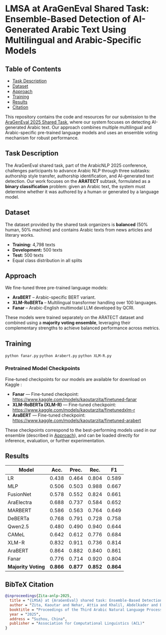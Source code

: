 # LMSA at AraGenEval Shared Task: Ensemble-Based Detection of AI-Generated Arabic Text Using Multilingual and Arabic-Specific Models
## Table of Contents
- [Task Description](#task-description)
- [Dataset](#dataset)
- [Approach](#approach)
- [Training](#training)
- [Results](#results)
- [Citation](#citation)

  
 This repository contains the code and resources for our submission to the [AraGenEval 2025 Shared Task](https://ezzini.github.io/AraGenEval/), where our system focuses on detecting AI-generated Arabic text.
Our approach combines multiple multilingual and Arabic-specific pre-trained language models and uses an ensemble voting mechanism for robust performance.
## Task Description
The AraGenEval shared task, part of the ArabicNLP 2025 conference, challenges participants to advance Arabic NLP through three subtasks: authorship style transfer, authorship identification, and AI-generated text detection.
Our work focuses on the **ARATECT** subtask, formulated as a **binary classification** problem: given an Arabic text, the system must determine whether it was authored by a human or generated by a language model.  
## Dataset
The dataset provided by the shared task organizers is **balanced** (50% human, 50% machine) and contains Arabic texts from news articles and literary works.  
- **Training:** 4,798 texts  
- **Development:** 500 texts  
- **Test:** 500 texts  
- Equal class distribution in all splits  
## Approach
We fine-tuned three pre-trained language models:
- **AraBERT** – Arabic-specific BERT variant.
- **XLM-RoBERTa** – Multilingual transformer handling over 100 languages.
- **Fanar** – Arabic-English multimodal LLM developed by QCRI.

These models were trained separately on the ARATECT dataset and combined using a **majority voting ensemble**, leveraging their complementary strengths to achieve balanced performance across metrics.


## Training
`python fanar.py`
`python Arabert.py`
`python XLM-R.py`

### Pretrained Model Checkpoints

Fine-tuned checkpoints for our models are available for download on Kaggle :

- **Fanar** — Fine-tuned checkpoint: https://www.kaggle.com/models/kaoutarzita/finetuned-fanar  
- **XLM-RoBERTa (XLM-R)** — Fine-tuned checkpoint: https://www.kaggle.com/models/kaoutarzita/finetunedxlm-r  
- **AraBERT** — Fine-tuned checkpoint: https://www.kaggle.com/models/kaoutarzita/finetuned-arabert  

These checkpoints correspond to the best-performing models used in our ensemble (described in [Approach](#approach)), and can be loaded directly for inference, evaluation, or further experimentation.


## Results

| Model               | Acc.   | Prec.  | Rec.   | F1     |
|---------------------|--------|--------|--------|--------|
| LR                  | 0.438  | 0.464  | 0.804  | 0.589  |
| MLP                 | 0.506  | 0.503  | 0.988  | 0.667  |
| FusionNet           | 0.578  | 0.552  | 0.824  | 0.661  |
| AraElectra          | 0.688  | 0.737  | 0.584  | 0.652  |
| MARBERT             | 0.586  | 0.563  | 0.764  | 0.649  |
| DeBERTa             | 0.768  | 0.791  | 0.728  | 0.758  |
| Qwen2.5              | 0.480  | 0.490  | 0.940  | 0.644  |
| CAMeL               | 0.642  | 0.612  | 0.776  | 0.684  |
| XLM-R               | 0.832  | 0.911  | 0.736  | 0.814  |
| AraBERT             | 0.864  | 0.882  | 0.840  | 0.861  |
| Fanar               | 0.776  | 0.714  | 0.920  | 0.804  |
| **Majority Voting** | **0.866** | **0.877** | **0.852** | **0.864** |

##  BibTeX Citation
```bibtex
@inproceedings{Zita-anlp-2025,
  title = "{LMSA} at {AraGenEval} shared task: Ensemble-Based Detection of AI-Generated Arabic Text Using Multilingual and Arabic-Specific Models",
  author = "Zita, Kaoutar and Nehar, Attia and Khalil, Abdelkader and Bellaouar, Slimane and Cherroun, Hadda",
  booktitle = "Proceedings of the Third Arabic Natural Language Processing Conference",
  year = "2025",
  address = "Suzhou, China",
  publisher = "Association for Computational Linguistics (ACL)"
}


